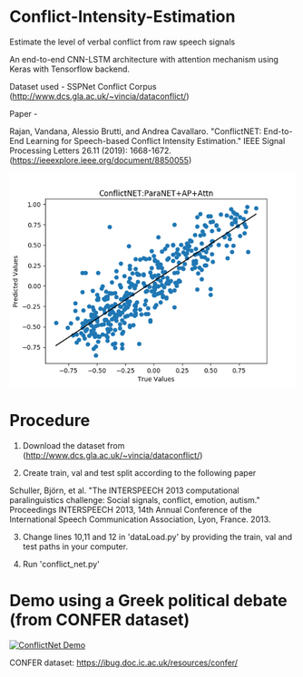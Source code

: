 # Conflict-Intensity-Estimation
Estimate the level of verbal conflict from raw speech signals

An end-to-end CNN-LSTM architecture with attention mechanism using Keras with Tensorflow backend. 

Dataset used - SSPNet Conflict Corpus (http://www.dcs.gla.ac.uk/~vincia/dataconflict/)

Paper - 

Rajan, Vandana, Alessio Brutti, and Andrea Cavallaro. "ConflictNET: End-to-End Learning for Speech-based Conflict Intensity Estimation." IEEE Signal Processing Letters 26.11 (2019): 1668-1672.
(https://ieeexplore.ieee.org/document/8850055)

![True versus Predicted Conflict Values](https://github.com/smartcameras/ConflictNET/blob/master/conflictnet.png)

# Procedure

1. Download the dataset from (http://www.dcs.gla.ac.uk/~vincia/dataconflict/)

2. Create train, val and test split according to the following paper

Schuller, Björn, et al. "The INTERSPEECH 2013 computational paralinguistics challenge: Social signals, conflict, emotion, autism." Proceedings INTERSPEECH 2013, 14th Annual Conference of the International Speech Communication Association, Lyon, France. 2013.

3. Change lines 10,11 and 12 in 'dataLoad.py' by providing the train, val and test paths in your computer.

4. Run 'conflict_net.py'

# Demo using a Greek political debate (from CONFER dataset)

[![ConflictNet Demo](https://img.youtube.com/vi/6AH-ITHsQbw/0.jpg)](https://www.youtube.com/watch?v=6AH-ITHsQbw)

CONFER dataset: https://ibug.doc.ic.ac.uk/resources/confer/
